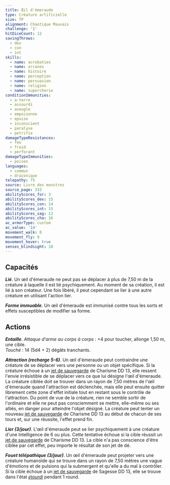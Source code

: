 ```yaml
---
title: Œil d'émeraude
type: Créature artificielle
size: TP
alignment: Chaotique Mauvais
challenge: '1'
hitDiceCount: 12
savingThrows:
  - dex
  - con
  - int
skills:
  - name: acrobaties
  - name: arcanes
  - name: histoire
  - name: perception
  - name: persuasion
  - name: religion
  - name: supercherie
conditionImmunities:
  - a-terre
  - assourdi
  - aveugle
  - empoisonne
  - epuise
  - inconscient
  - paralyse
  - petrifie
damageTypeResistances:
  - feu
  - froid
  - perforant
damageTypeImmunities:
  - poison
languages:
  - commun
  - draconique
telepathy: 75
source: Livre des monstres
source_page: 333
abilityScores_for: 3
abilityScores_dex: 15
abilityScores_con: 14
abilityScores_int: 15
abilityScores_sag: 12
abilityScores_cha: 16
ac_armorType: custom
ac_value: '14'
movement_walk: 0
movement_fly: 9
movement_hover: true
senses_blindsight: 18
---
```

## Capacités
_**Lié**_. Un œil d'émeraude ne peut pas se déplacer à plus de 7,50 m de la créature à laquelle il est lié psychiquement. Au moment de sa création, il est lié à son créateur. Une fois libéré, il peut cependant se lier à une autre créature en utilisant l'action lier.

_**Forme immuable**_. Un œil d'émeraude est immunisé contre tous les sorts et effets susceptibles de modifier sa forme.

## Actions
_**Entaille**_. _Attaque d'arme au corps à corps_ : +4 pour toucher, allonge 1,50 m, une cible.  
_Touché_ : 14 (5d4 + 2) dégâts tranchants.

_**Attraction (recharge 5-6)**_. Un œil d'émeraude peut contraindre une créature de se déplacer vers une personne ou un objet spécifique. Si la créature échoue à un [jet de sauvegarde](/utiliser-les-caracteristiques/#jets-de-sauvegarde) de Charisme DD 13, elle ressent l'envie irrésistible de se déplacer vers ce que lui désigne l'œil d'émeraude. La créature ciblée doit se trouver dans un rayon de 7,50 mètres de l'œil d'émeraude quand l'attraction est déclenchée, mais elle peut ensuite quitter librement cette zone d'effet initiale tout en restant sous le contrôle de l'attraction. Du point de vue de la créature, rien ne semble sortir de l'ordinaire et elle ne peut pas consciemment se mettre, elle-même ou ses alliés, en danger pour atteindre l'objet désigné. La créature peut tenter un nouveau [jet de sauvegarde](/utiliser-les-caracteristiques/#jets-de-sauvegarde) de Charisme DD 13 au début de chacun de ses tours et, sur une réussite, l'effet prend fin.

_**Lier (3/jour)**_. L'œil d'émeraude peut se lier psychiquement à une créature d'une Intelligence de 6 ou plus. Cette tentative échoue si la cible réussit un [jet de sauvegarde](/utiliser-les-caracteristiques/#jets-de-sauvegarde) de Charisme DD 13. La cible n'a pas conscience d'être ciblée par cet effet, peu importe le résultat de son jet de dé.

_**Fouet télépathique (3/jour)**_. Un œil d'émeraude peut projeter vers une créature humanoïde qui se trouve dans un rayon de 7,50 mètres une vague d'émotions et de pulsions qui la submergent et qu'elle a du mal à contrôler. Si la cible échoue à un [jet de sauvegarde](/utiliser-les-caracteristiques/#jets-de-sauvegarde) de Sagesse DD 13, elle se trouve dans l'état [_étourdi_](/gerer-la-sante-du-personnage/#etourdi) pendant 1 round.
